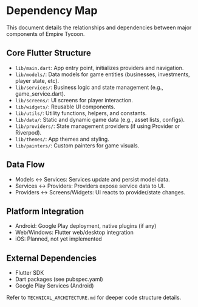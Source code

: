 # Dependency Map

This document details the relationships and dependencies between major components of Empire Tycoon.

## Core Flutter Structure
- `lib/main.dart`: App entry point, initializes providers and navigation.
- `lib/models/`: Data models for game entities (businesses, investments, player state, etc).
- `lib/services/`: Business logic and state management (e.g., game_service.dart).
- `lib/screens/`: UI screens for player interaction.
- `lib/widgets/`: Reusable UI components.
- `lib/utils/`: Utility functions, helpers, and constants.
- `lib/data/`: Static and dynamic game data (e.g., asset lists, configs).
- `lib/providers/`: State management providers (if using Provider or Riverpod).
- `lib/themes/`: App themes and styling.
- `lib/painters/`: Custom painters for game visuals.

## Data Flow
- Models <-> Services: Services update and persist model data.
- Services <-> Providers: Providers expose service data to UI.
- Providers <-> Screens/Widgets: UI reacts to provider/state changes.

## Platform Integration
- Android: Google Play deployment, native plugins (if any)
- Web/Windows: Flutter web/desktop integration
- iOS: Planned, not yet implemented

## External Dependencies
- Flutter SDK
- Dart packages (see pubspec.yaml)
- Google Play Services (Android)

Refer to `TECHNICAL_ARCHITECTURE.md` for deeper code structure details.

